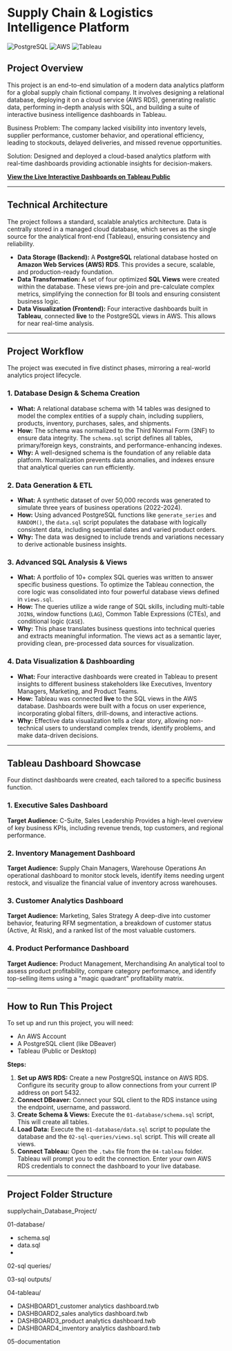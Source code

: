 # Supply Chain & Logistics Intelligence Platform

![PostgreSQL](https://img.shields.io/badge/PostgreSQL-4169E1?style=for-the-badge&logo=postgresql&logoColor=white) 
![AWS](https://img.shields.io/badge/AWS-232F3E?style=for-the-badge&logo=amazon-aws&logoColor=white) ![Tableau](https://img.shields.io/badge/Tableau-E97627?style=for-the-badge&logo=tableau&logoColor=white)

##  Project Overview

This project is an end-to-end simulation of a modern data analytics platform for a global supply chain fictional company. It involves designing a relational database, deploying it on a cloud service (AWS RDS), generating realistic data, performing in-depth analysis with SQL, and building a suite of interactive business intelligence dashboards in Tableau.

Business Problem: The company lacked visibility into inventory levels, supplier performance, customer behavior, and operational efficiency, leading to stockouts, delayed deliveries, and missed revenue opportunities.

Solution: Designed and deployed a cloud-based analytics platform with real-time dashboards providing actionable insights for decision-makers.

**[ View the Live Interactive Dashboards on Tableau Public](https://public.tableau.com/app/profile/rishitha.g.m/viz/Supplychain_Database_Analysis/Dashboard1)**

---

##  Technical Architecture

The project follows a standard, scalable analytics architecture. Data is centrally stored in a managed cloud database, which serves as the single source for the analytical front-end (Tableau), ensuring consistency and reliability.

* **Data Storage (Backend):** A **PostgreSQL** relational database hosted on **Amazon Web Services (AWS) RDS**. This provides a secure, scalable, and production-ready foundation.
* **Data Transformation:** A set of four optimized **SQL Views** were created within the database. These views pre-join and pre-calculate complex metrics, simplifying the connection for BI tools and ensuring consistent business logic.
* **Data Visualization (Frontend):** Four interactive dashboards built in **Tableau**, connected **live** to the PostgreSQL views in AWS. This allows for near real-time analysis.


---

##  Project Workflow

The project was executed in five distinct phases, mirroring a real-world analytics project lifecycle.

### 1. Database Design & Schema Creation
* **What:** A relational database schema with 14 tables was designed to model the complex entities of a supply chain, including suppliers, products, inventory, purchases, sales, and shipments.
* **How:** The schema was normalized to the Third Normal Form (3NF) to ensure data integrity. The `schema.sql` script defines all tables, primary/foreign keys, constraints, and performance-enhancing indexes.
* **Why:** A well-designed schema is the foundation of any reliable data platform. Normalization prevents data anomalies, and indexes ensure that analytical queries can run efficiently.

### 2. Data Generation & ETL
* **What:** A synthetic dataset of over 50,000 records was generated to simulate three years of business operations (2022-2024).
* **How:** Using advanced PostgreSQL functions like `generate_series` and `RANDOM()`, the `data.sql` script populates the database with logically consistent data, including sequential dates and varied product orders.
* **Why:** The data was designed to include trends and variations necessary to derive actionable business insights.

### 3. Advanced SQL Analysis & Views
* **What:** A portfolio of 10+ complex SQL queries was written to answer specific business questions. To optimize the Tableau connection, the core logic was consolidated into four powerful database views defined in `views.sql`.
* **How:** The queries utilize a wide range of SQL skills, including multi-table `JOIN`s, window functions (`LAG`), Common Table Expressions (CTEs), and conditional logic (`CASE`).
* **Why:** This phase translates business questions into technical queries and extracts meaningful information. The views act as a semantic layer, providing clean, pre-processed data sources for visualization.

### 4. Data Visualization & Dashboarding
* **What:** Four interactive dashboards were created in Tableau to present insights to different business stakeholders like Executives, Inventory Managers, Marketing, and Product Teams.
* **How:** Tableau was connected **live** to the SQL views in the AWS database. Dashboards were built with a focus on user experience, incorporating global filters, drill-downs, and interactive actions.
* **Why:** Effective data visualization tells a clear story, allowing non-technical users to understand complex trends, identify problems, and make data-driven decisions.
---


##  Tableau Dashboard Showcase

Four distinct dashboards were created, each tailored to a specific business function.

### 1. Executive Sales Dashboard
**Target Audience:** C-Suite, Sales Leadership
Provides a high-level overview of key business KPIs, including revenue trends, top customers, and regional performance.

### 2. Inventory Management Dashboard
**Target Audience:** Supply Chain Managers, Warehouse Operations
An operational dashboard to monitor stock levels, identify items needing urgent restock, and visualize the financial value of inventory across warehouses.

### 3. Customer Analytics Dashboard
**Target Audience:** Marketing, Sales Strategy
A deep-dive into customer behavior, featuring RFM segmentation, a breakdown of customer status (Active, At Risk), and a ranked list of the most valuable customers.

### 4. Product Performance Dashboard
**Target Audience:** Product Management, Merchandising
An analytical tool to assess product profitability, compare category performance, and identify top-selling items using a "magic quadrant" profitability matrix.

---

##  How to Run This Project

To set up and run this project, you will need:
* An AWS Account
* A PostgreSQL client (like DBeaver)
* Tableau (Public or Desktop)

**Steps:**
1.  **Set up AWS RDS:** Create a new PostgreSQL instance on AWS RDS. Configure its security group to allow connections from your current IP address on port 5432.
2.  **Connect DBeaver:** Connect your SQL client to the RDS instance using the endpoint, username, and password.
3.  **Create Schema & Views:** Execute the `01-database/schema.sql` script, This will create all tables.
4.  **Load Data:** Execute the `01-database/data.sql` script to populate the database and the `02-sql-queries/views.sql` script. This will create all views.
5.  **Connect Tableau:** Open the `.twbx` file from the `04-tableau` folder. Tableau will prompt you to edit the connection. Enter your own AWS RDS credentials to connect the dashboard to your live database.

---

##  Project Folder Structure
supplychain_Database_Project/

 01-database/
 -  schema.sql
 -  data.sql
 -  
 02-sql queries/
    
 03-sql outputs/
 
 04-tableau/
  - DASHBOARD1_customer analytics dashboard.twb
  -  DASHBOARD2_sales analytics dashboard.twb
  -  DASHBOARD3_product analytics dashboard.twb
  -  DASHBOARD4_inventory analytics dashboard.twb
    
 05-documentation
